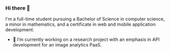 ### Hi there 👋

<!--
**austinmclain/austinmclain** is a ✨ _special_ ✨ repository because its `README.md` (this file) appears on your GitHub profile.

Here are some ideas to get you started:

- 🔭 I’m currently working on ...
- 🌱 I’m currently learning ...
- 👯 I’m looking to collaborate on ...
- 🤔 I’m looking for help with ...
- 💬 Ask me about ...
- 📫 How to reach me: ...
- 😄 Pronouns: ...
- ⚡ Fun fact: ...
-->

I'm a full-time student pursuing a Bachelor of Science in computer science, a minor in mathematics, and a certificate in web and mobile application development.

- 🔭 I’m currently working on a research project with an emphasis in API development for an image analytics PaaS.

